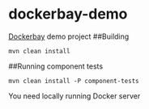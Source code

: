 # dockerbay-demo
[Dockerbay](https://github.com/pavradev/dockerbay) demo project
##Building
```
mvn clean install
```
##Running component tests
```
mvn clean install -P component-tests
```
You need locally running Docker server
